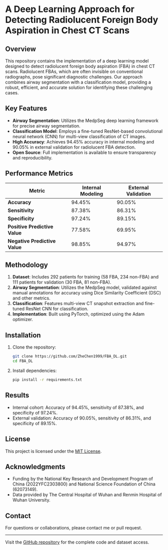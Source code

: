 # A Deep Learning Approach for Detecting Radiolucent Foreign Body Aspiration in Chest CT Scans

## Overview
This repository contains the implementation of a deep learning model designed to detect radiolucent foreign body aspiration (FBA) in chest CT scans. Radiolucent FBAs, which are often invisible on conventional radiographs, pose significant diagnostic challenges. Our approach combines airway segmentation with a classification model, providing a robust, efficient, and accurate solution for identifying these challenging cases.

## Key Features
- **Airway Segmentation**: Utilizes the MedpSeg deep learning framework for precise airway segmentation.
- **Classification Model**: Employs a fine-tuned ResNet-based convolutional neural network (CNN) for multi-view classification of CT images.
- **High Accuracy**: Achieves 94.45% accuracy in internal modeling and 90.05% in external validation for radiolucent FBA detection.
- **Open Source**: Full implementation is available to ensure transparency and reproducibility.

## Performance Metrics
| Metric                  | Internal Modeling | External Validation |
|-------------------------|-------------------|---------------------|
| **Accuracy**            | 94.45%            | 90.05%              |
| **Sensitivity**         | 87.38%            | 86.31%              |
| **Specificity**         | 97.24%            | 89.15%              |
| **Positive Predictive Value** | 77.58%       | 69.95%              |
| **Negative Predictive Value** | 98.85%       | 94.97%              |

## Methodology
1. **Dataset**: Includes 292 patients for training (58 FBA, 234 non-FBA) and 111 patients for validation (30 FBA, 81 non-FBA).
2. **Airway Segmentation**: Utilizes the MedpSeg model, validated against manual annotations for accuracy using Dice Similarity Coefficient (DSC) and other metrics.
3. **Classification**: Features multi-view CT snapshot extraction and fine-tuned ResNet CNN for classification.
4. **Implementation**: Built using PyTorch, optimized using the Adam optimizer.

## Installation
1. Clone the repository:
   ```bash
   git clone https://github.com/ZheChen1999/FBA_DL.git
   cd FBA_DL
   ```
2. Install dependencies:
   ```bash
   pip install -r requirements.txt
   ```

## Results
- Internal cohort: Accuracy of 94.45%, sensitivity of 87.38%, and specificity of 97.24%.
- External validation: Accuracy of 90.05%, sensitivity of 86.31%, and specificity of 89.15%.

## License
This project is licensed under the [MIT License](LICENSE).

## Acknowledgments
- Funding by the National Key Research and Development Program of China (2022YFC2303800) and National Science Foundation of China (62073149).
- Data provided by The Central Hospital of Wuhan and Renmin Hospital of Wuhan University.

## Contact
For questions or collaborations, please contact me or pull request.

---
Visit the [GitHub repository](https://github.com/ZheChen1999/FBA_DL) for the complete code and dataset access.
